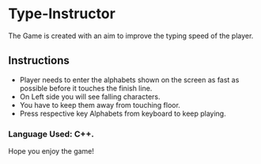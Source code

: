 # Type-Instructor
The Game is created with an aim to improve the typing speed of the player.
## Instructions
* Player needs to enter the alphabets shown on the screen as fast as possible before it touches the finish line.
* On Left side you will see falling characters.
* You have to keep them away from touching floor.
* Press respective key Alphabets from keyboard to keep playing. 

### Language Used: C++.
Hope you enjoy the game!
